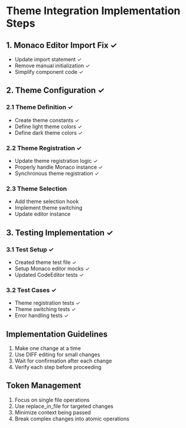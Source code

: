 # Theme Integration Implementation Steps

## 1. Monaco Editor Import Fix ✓
- Update import statement ✓
- Remove manual initialization ✓
- Simplify component code ✓

## 2. Theme Configuration ✓
### 2.1 Theme Definition ✓
- Create theme constants ✓
- Define light theme colors ✓
- Define dark theme colors ✓

### 2.2 Theme Registration ✓
- Update theme registration logic ✓
- Properly handle Monaco instance ✓
- Synchronous theme registration ✓

### 2.3 Theme Selection
- Add theme selection hook
- Implement theme switching
- Update editor instance

## 3. Testing Implementation ✓
### 3.1 Test Setup ✓
- Created theme test file ✓
- Setup Monaco editor mocks ✓
- Updated CodeEditor tests ✓

### 3.2 Test Cases ✓
- Theme registration tests ✓
- Theme switching tests ✓
- Error handling tests ✓

## Implementation Guidelines
1. Make one change at a time
2. Use DIFF editing for small changes
3. Wait for confirmation after each change
4. Verify each step before proceeding

## Token Management
1. Focus on single file operations
2. Use replace_in_file for targeted changes
3. Minimize context being passed
4. Break complex changes into atomic operations
